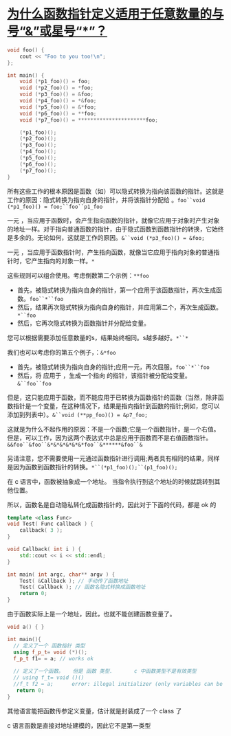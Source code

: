# [为什么函数指针定义适用于任意数量的与号“&”或星号“*”？](https://stackoverflow.com/questions/6893285/why-do-function-pointer-definitions-work-with-any-number-of-ampersands-or-as)



```cpp
void foo() {
    cout << "Foo to you too!\n";
};

int main() {
    void (*p1_foo)() = foo;
    void (*p2_foo)() = *foo;
    void (*p3_foo)() = &foo;
    void (*p4_foo)() = *&foo;
    void (*p5_foo)() = &*foo;
    void (*p6_foo)() = **foo;
    void (*p7_foo)() = **********************foo;

    (*p1_foo)();
    (*p2_foo)();
    (*p3_foo)();
    (*p4_foo)();
    (*p5_foo)();
    (*p6_foo)();
    (*p7_foo)();
}
```



所有这些工作的根本原因是函数（如）可以隐式转换为指向该函数的指针。这就是工作的原因：隐式转换为指向自身的指针，并将该指针分配给 。`foo``void (*p1_foo)() = foo;``foo``p1_foo`

一元 ，当应用于函数时，会产生指向函数的指针，就像它应用于对象时产生对象的地址一样。对于指向普通函数的指针，由于隐式函数到函数指针的转换，它始终是多余的。无论如何，这就是工作的原因。`&``void (*p3_foo)() = &foo;`

一元 ，当应用于函数指针时，产生指向函数，就像当它应用于指向对象的普通指针时，它产生指向的对象一样。`*`

这些规则可以组合使用。考虑倒数第二个示例：`**foo`

- 首先，被隐式转换为指向自身的指针，第一个应用于该函数指针，再次生成函数。`foo``*``foo`
- 然后，结果再次隐式转换为指向自身的指针，并应用第二个，再次生成函数。`*``foo`
- 然后，它再次隐式转换为函数指针并分配给变量。

您可以根据需要添加任意数量的s，结果始终相同。s越多越好。`*``*`

我们也可以考虑你的第五个例子，：`&*foo`

- 首先，被隐式转换为指向自身的指针;应用一元，再次屈服。`foo``*``foo`
- 然后，将 应用于 ，生成一个指向 的指针，该指针被分配给变量。`&``foo``foo`

但是，这只能应用于函数，而不能应用于已转换为函数指针的函数（当然，除非函数指针是一个变量，在这种情况下，结果是指向指针到函数的指针;例如，您可以添加到列表中）。`&``void (**pp_foo)() = &p7_foo;`

这就是为什么不起作用的原因：不是一个函数;它是一个函数指针，是一个右值。但是，可以工作，因为这两个表达式中总是应用于函数而不是右值函数指针。`&&foo``&foo``&*&*&*&*&*&*foo``&******&foo``&`

另请注意，您不需要使用一元通过函数指针进行调用;两者具有相同的结果，同样是因为函数到函数指针的转换。`*``(*p1_foo)();``(p1_foo)();`





在 c 语言中，函数被抽象成一个地址。	当指令执行到这个地址的时候就跳转到其他位置。



所以，函数名是自动隐私转化成函数指针的，因此对于下面的代码，都是 ok 的

```c++
template <class Func>
void Test( Func callback ) {
    callback( 3 );
}

void Callback( int i ) {
    std::cout << i << std::endl;
}

int main( int argc, char** argv ) {
    Test( &Callback ); // 手动传了函数地址
    Test( Callback ); // 函数名隐式转换成函数地址
    return 0;
}
```



由于函数实际上是一个地址，因此，也就不能创建函数变量了。

```c++
void a() { }

int main(){
  // 定义了一个 函数指针 类型
  using f_p_t= void (*)();
  f_p_t f1= = a; // works ok	
  
  // 定义了一个函数。	但是 函数 类型.		c 中函数类型不是有效类型
  // using f_t= void ()()
  //f_t f2 = a;      error: illegal initializer (only variables can be initialized)
   return 0;
}
```

其他语言能把函数传参定义变量，估计就是封装成了一个 class 了

c 语言函数是直接对地址建模的，因此它不是第一类型





















